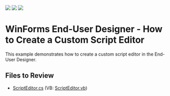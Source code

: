 <!-- default badges list -->
![](https://img.shields.io/endpoint?url=https://codecentral.devexpress.com/api/v1/VersionRange/128604846/23.2.2%2B)
[![](https://img.shields.io/badge/Open_in_DevExpress_Support_Center-FF7200?style=flat-square&logo=DevExpress&logoColor=white)](https://supportcenter.devexpress.com/ticket/details/T222490)
[![](https://img.shields.io/badge/📖_How_to_use_DevExpress_Examples-e9f6fc?style=flat-square)](https://docs.devexpress.com/GeneralInformation/403183)
<!-- default badges end -->
# WinForms End-User Designer - How to Create a Custom Script Editor

This example demonstrates how to create a custom script editor in the End-User Designer.

## Files to Review

* [ScriptEditor.cs](./CS/ScriptEditor.cs) (VB: [ScriptEditor.vb](./VB/ScriptEditor.vb))

